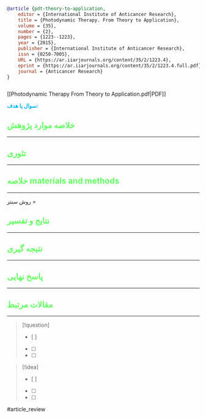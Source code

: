 
```bibtex

@article {pdt-theory-to-application,
	editor = {International Institute of Anticancer Research},
	title = {Photodynamic Therapy. From Theory to Application},
	volume = {35},
	number = {2},
	pages = {1223--1223},
	year = {2015},
	publisher = {International Institute of Anticancer Research},
	issn = {0250-7005},
	URL = {https://ar.iiarjournals.org/content/35/2/1223.4},
	eprint = {https://ar.iiarjournals.org/content/35/2/1223.4.full.pdf},
	journal = {Anticancer Research}
}



```

[[Photodynamic Therapy From Theory to Application.pdf|PDF]]

**<span style="color:#00b0f0">سوال یا هدف:</span>**



## <span style="color:#64ff61">خلاصه موارد پژوهش</span>
---

## <span style="color:#64ff61">تئوری</span>
---



## <span style="color:#64ff61">خلاصه materials and methods</span>
---

روش سنتز = 



## <span style="color:#64ff61"> نتایج و تفسیر</span>
---



## <span style="color:#64ff61">نتیجه گیری</span>
---



## <span style="color:#64ff61">پاسخ نهایی</span>
---




## <span style="color:#64ff61">مقالات مرتبط</span>
---





> [!question] 
>- [ ] 
>- [ ]  
>- [ ] 


> [!idea] 
> - [ ] 
>- [ ] 
>- [ ] 



#article_review
